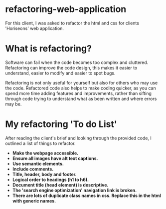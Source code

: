 # refactoring-web-application

For this client, I was asked to refactor the html and css for clients 'Horiseons' web application.

# What is refactoring?

Software can fail when the code becomes too complex and cluttered. Refactoring can improve the code design, this makes it easier to understand, easier to modify and easier to spot bugs.

Refactoring is not only useful for yourself but also for others who may use the code. Refactored code also helps to make coding quicker, as you can spend more time adding features and improvements, rather than sifting through code trying to understand what as been written and where errors may be.

# My refactoring 'To do List'

After reading the client's brief and looking through the provided code, I outlined a list of things to refactor.

- **Make the webpage accessible.**
- **Ensure all images have alt text captions.**
- **Use semantic elements.**
- **Include comments.**
- **Title, header, body and footer.**
- **Logical order to headings (h1 to h6).**
- **Document title (head element) is descriptive.**
- **The 'search engine optimization' navigation link is broken.**
- **There are lots of duplicate class names in css. Replace this in the html with generic names.**
